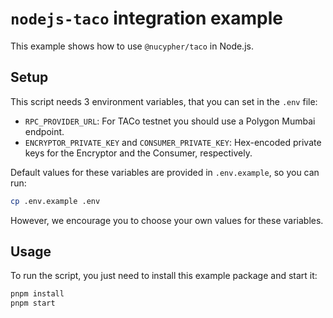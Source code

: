 # `nodejs-taco` integration example

This example shows how to use `@nucypher/taco` in Node.js.

## Setup

This script needs 3 environment variables, that you can set in the `.env` file:
* `RPC_PROVIDER_URL`: For TACo testnet you should use a Polygon Mumbai endpoint.
* `ENCRYPTOR_PRIVATE_KEY` and `CONSUMER_PRIVATE_KEY`: Hex-encoded private keys for the Encryptor and the Consumer, respectively. 

Default values for these variables are provided in `.env.example`, so you can run:

```bash
cp .env.example .env
```

However, we encourage you to choose your own values for these variables.


## Usage

To run the script, you just need to install this example package and start it:

```bash
pnpm install
pnpm start
```

